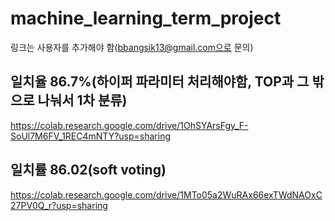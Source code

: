 # machine_learning_term_project
링크는 사용자를 추가해야 함(bbangsik13@gmail.com으로 문의)

## 일치율 86.7%(하이퍼 파라미터 처리해야함, TOP과 그 밖으로 나눠서 1차 분류)
https://colab.research.google.com/drive/1OhSYArsFgy_F-SoUl7M6FV_1REC4mNTY?usp=sharing

## 일치률 86.02(soft voting)
https://colab.research.google.com/drive/1MTo05a2WuRAx66exTWdNAOxC27PV0Q_r?usp=sharing
